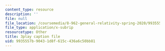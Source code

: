 ```yaml
---
content_type: resource
description: ''
file: null
file_location: /coursemedia/8-962-general-relativity-spring-2020/9935557b90431d8f615c436a6c50bb81_PVYTNKZDHBo.srt
file_type: application/x-subrip
resourcetype: Other
title: 3play caption file
uid: 9935557b-9043-1d8f-615c-436a6c50bb81
---
```

